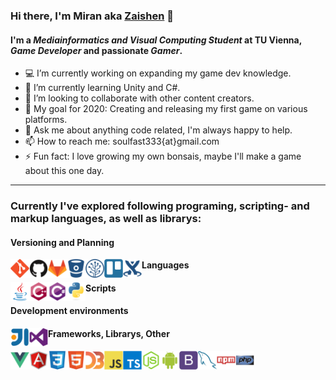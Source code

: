 ### Hi there, I'm Miran aka [Zaishen][profilepage] 👋

#### I'm a _Mediainformatics and Visual Computing Student_ at TU Vienna, _Game Developer_ and passionate _Gamer_.  

- :computer: I’m currently working on expanding my game dev knowledge.
- 🌱 I’m currently learning Unity and C#.
- 👯 I’m looking to collaborate with other content creators.
- :battery: My goal for 2020: Creating and releasing my first game on various platforms.
- 💬 Ask me about anything code related, I'm always happy to help.
- 📫 How to reach me: soulfast333{at}gmail.com
- ⚡ Fun fact: I love growing my own bonsais, maybe I'll make a game about this one day.  

<hr>

### Currently I've explored following programing, scripting- and markup languages, as well as librarys:

#### Versioning and Planning
<img align="left" alt="Git" width="30px" src="https://raw.githubusercontent.com/Zai-shen/Zai-shen/master/assets/git-original.svg" />
<img align="left" alt="Github" width="30px" src="https://raw.githubusercontent.com/Zai-shen/Zai-shen/master/assets/github-original.svg" />
<img align="left" alt="Gitlab" width="30px" src="https://raw.githubusercontent.com/Zai-shen/Zai-shen/master/assets/gitlab-original.svg" />
<img align="left" alt="Bitbucket" width="30px" src="https://raw.githubusercontent.com/Zai-shen/Zai-shen/master/assets/bitbucket-original.svg" />
<img align="left" alt="Sourcetree" width="30px" src="https://raw.githubusercontent.com/Zai-shen/Zai-shen/master/assets/sourcetree-original.svg" />
<img align="left" alt="Trello" width="30px" src="https://raw.githubusercontent.com/Zai-shen/Zai-shen/master/assets/trello-plain.svg" />
<img align="left" alt="Confluence" width="30px" src="https://raw.githubusercontent.com/Zai-shen/Zai-shen/master/assets/confluence-original.svg" />

#### Languages
<img align="left" alt="Java" width="30px" src="https://raw.githubusercontent.com/Zai-shen/Zai-shen/master/assets/java-original.svg" />
<img align="left" alt="C++" width="30px" src="https://raw.githubusercontent.com/Zai-shen/Zai-shen/master/assets/cplusplus-original.svg" />
<img align="left" alt="C#" width="30px" src="https://raw.githubusercontent.com/Zai-shen/Zai-shen/master/assets/csharp-original.svg" />
<img align="left" alt="Python" width="30px" src="https://raw.githubusercontent.com/Zai-shen/Zai-shen/master/assets/python-original.svg" />

#### Scripts

#### Development environments
<img align="left" alt="IntelliJ" width="30px" src="https://raw.githubusercontent.com/Zai-shen/Zai-shen/master/assets/intellij-original.svg" />
<img align="left" alt="Visual Studio" width="30px" src="https://raw.githubusercontent.com/Zai-shen/Zai-shen/master/assets/visualstudio-plain.svg" />

#### Frameworks, Librarys, Other

<img align="left" alt="Vue" width="30px" src="https://raw.githubusercontent.com/Zai-shen/Zai-shen/master/assets/vuejs-original.svg">
<img align="left" alt="Angular" width="30px" src="https://raw.githubusercontent.com/Zai-shen/Zai-shen/master/assets/angularjs-original.svg" />

<img align="left" alt="Css" width="30px" src="https://raw.githubusercontent.com/Zai-shen/Zai-shen/master/assets/css3-original.svg" />
<img align="left" alt="Html" width="30px" src="https://raw.githubusercontent.com/Zai-shen/Zai-shen/master/assets/html5-original.svg" />
<img align="left" alt="D3" width="30px" src="https://raw.githubusercontent.com/Zai-shen/Zai-shen/master/assets/d3js-original.svg" />
<img align="left" alt="JavaScript" width="30px" src="https://raw.githubusercontent.com/Zai-shen/Zai-shen/master/assets/javascript-original.svg" />
<img align="left" alt="TypeScript" width="30px" src="https://raw.githubusercontent.com/Zai-shen/Zai-shen/master/assets/typescript-original.svg" />
<img align="left" alt="Node" width="30px" src="https://raw.githubusercontent.com/Zai-shen/Zai-shen/master/assets/nodejs-original.svg" />
<img align="left" alt="Android" width="30px" src="https://raw.githubusercontent.com/Zai-shen/Zai-shen/master/assets/android-original.svg" />
<img align="left" alt="Bootstrap" width="30px" src="https://raw.githubusercontent.com/Zai-shen/Zai-shen/master/assets/bootstrap-plain.svg" />
<img align="left" alt="SQL" width="30px" src="https://raw.githubusercontent.com/Zai-shen/Zai-shen/master/assets/mysql-original.svg" />
<img align="left" alt="Npm" width="30px" src="https://raw.githubusercontent.com/Zai-shen/Zai-shen/master/assets/npm-original-wordmark.svg" />
<img align="left" alt="Php" width="30px" src="https://raw.githubusercontent.com/Zai-shen/Zai-shen/master/assets/php-original.svg" />



[profilepage]: https://github.com/Zai-shen
